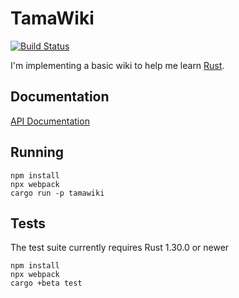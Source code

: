 # TamaWiki

[![Build Status](https://travis-ci.org/caolan/tamawiki.svg?branch=master)](https://travis-ci.org/caolan/tamawiki)

I'm implementing a basic wiki to help me learn [Rust](https://rust-lang.org). 

## Documentation

[API Documentation](https://caolan.github.io/tamawiki/tamawiki/index.html)

## Running

```
npm install
npx webpack
cargo run -p tamawiki
```

## Tests

The test suite currently requires Rust 1.30.0 or newer

```
npm install
npx webpack
cargo +beta test
```

